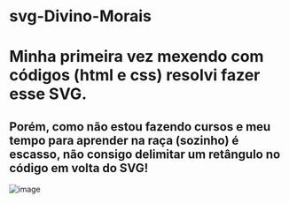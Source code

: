 # svg-Divino-Morais
# Minha primeira vez mexendo com códigos (html e css) resolvi fazer esse SVG.
## Porém, como não estou fazendo cursos e meu tempo para aprender na raça (sozinho) é escasso, não consigo delimitar um retângulo no código em volta do SVG!
![image](https://user-images.githubusercontent.com/106784430/174493650-7af7e0a1-763a-41b8-9680-3c81df8cc11a.png)
